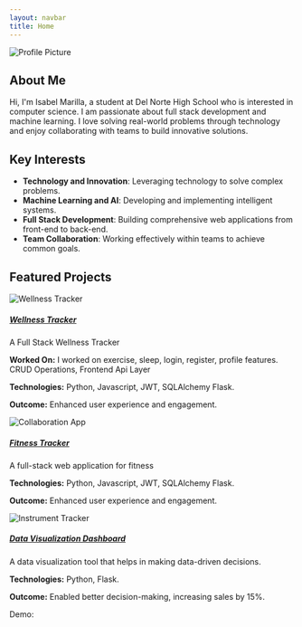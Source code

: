 ```yaml
---
layout: navbar
title: Home
---
```

    
<img src="https://github.com/iKAN2025.png" class="profile-pic mt-4" alt="Profile Picture">

## About Me
Hi, I'm Isabel Marilla,  a student at Del Norte High School who is interested in computer science.  I am passionate about full stack development and machine learning.  I love solving real-world problems through technology and enjoy collaborating with teams to build innovative solutions.

## Key Interests
- **Technology and Innovation**: Leveraging technology to solve complex problems.
- **Machine Learning and AI**: Developing and implementing intelligent systems.
- **Full Stack Development**: Building comprehensive web applications from front-end to back-end.
- **Team Collaboration**: Working effectively within teams to achieve common goals.

## Featured Projects
<div class="card-deck mt-4">
    <div class="card">
        <img class="card-img-top" src="" alt="Wellness Tracker">
        <div class="card-body">
            <h5 class="card-title"><a href="https://github.com/jplip/self-care-front">Wellness Tracker</a></h5>
            <p class="card-text">A Full Stack Wellness Tracker</p>
            <p><strong>Worked On:</strong> I worked on exercise, sleep, login, register, profile features. CRUD Operations, Frontend Api Layer</p>
            <p><strong>Technologies:</strong> Python, Javascript, JWT, SQLAlchemy  Flask.</p>
            <p><strong>Outcome:</strong> Enhanced user experience and engagement.</p>
        </div>
    </div>
    <div class="card">
        <img class="card-img-top" src="" alt="Collaboration App">
        <div class="card-body">
            <h5 class="card-title"><a href="https://github.com/jplip/frontTri2">Fitness Tracker</a></h5>
            <p class="card-text">A full-stack web application for fitness</p>
            <p><strong>Technologies:</strong> Python, Javascript, JWT, SQLAlchemy  Flask. </p>
            <p><strong>Outcome:</strong> Enhanced user experience and engagement.</p>
        </div>
    </div>
    <div class="card">
        <img class="card-img-top" src="" alt="Instrument Tracker">
        <div class="card-body">
            <h5 class="card-title"><a href="https://github.com/iKAN2025/">Data Visualization Dashboard</a></h5>
            <p class="card-text">A data visualization tool that helps in making data-driven decisions.</p>
            <p><strong>Technologies:</strong> Python, Flask.</p>
            <p><strong>Outcome:</strong> Enabled better decision-making, increasing sales by 15%.</p>
        </div>
    </div>
</div>

Demo: